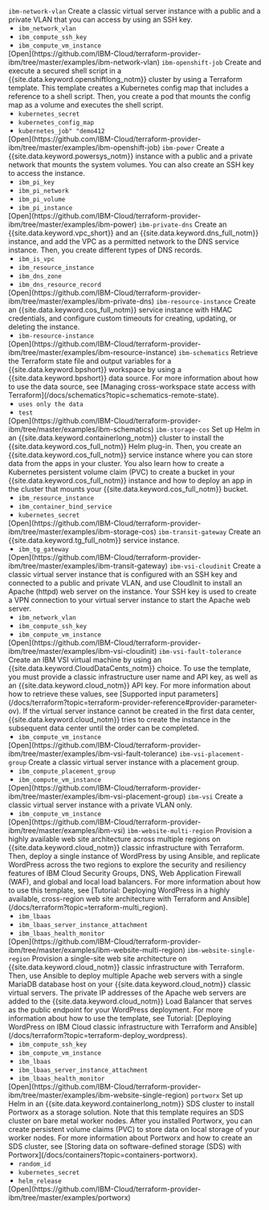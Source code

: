 
 <tr>
    <td><code>ibm-network-vlan</code></td>
      <td>Create a classic virtual server instance with a public and a private VLAN that you can access by using an SSH key. </td>
      <td><ul style="margin:0px 0px 0px 20px; padding:0px"><li style="margin:0px; padding:0px"><code>ibm_network_vlan</code></li><li style="margin:0px; padding:0px"><code>ibm_compute_ssh_key</code></li><li style="margin:0px; padding:0px"><code>ibm_compute_vm_instance</code></li></ul></td>
	  <td>[Open](https://github.com/IBM-Cloud/terraform-provider-ibm/tree/master/examples/ibm-network-vlan)</td>
  </tr>
<tr>
    <td><code>ibm-openshift-job</code></td>
      <td>Create and execute a secured shell script in a {{site.data.keyword.openshiftlong_notm}} cluster by using a Terraform template. This template creates a Kubernetes config map that includes a reference to a shell script. Then, you create a pod that mounts the config map as a volume and executes the shell script. </td>
      <td><ul style="margin:0px 0px 0px 20px; padding:0px"><li style="margin:0px; padding:0px"><code>kubernetes_secret</code></li><li style="margin:0px; padding:0px"><code>kubernetes_config_map</code></li><li style="margin:0px; padding:0px"><code>kubernetes_job" "demo412</code></li></ul></td>
	  <td>[Open](https://github.com/IBM-Cloud/terraform-provider-ibm/tree/master/examples/ibm-openshift-job)</td>
  </tr>
  
 <tr>
    <td><code>ibm-power</code></td>
      <td>Create a {{site.data.keyword.powersys_notm}} instance with a public and a private network that mounts the system volumes. You can also create an SSH key to access the instance. </td>
      <td><ul style="margin:0px 0px 0px 20px; padding:0px"><li style="margin:0px; padding:0px"><code>ibm_pi_key</code></li><li style="margin:0px; padding:0px"><code>ibm_pi_network</code></li><li style="margin:0px; padding:0px"><code>ibm_pi_volume</code></li>
	  <li style="margin:0px; padding:0px"><code>ibm_pi_instance</code></li></ul></td>
	  <td>[Open](https://github.com/IBM-Cloud/terraform-provider-ibm/tree/master/examples/ibm-power)</td>
  </tr>
  
 <tr>
    <td><code>ibm-private-dns</code></td>
      <td>Create an {{site.data.keyword.vpc_short}} and an {{site.data.keyword.dns_full_notm}} instance, and add the VPC as a permitted network to the DNS service instance. Then, you create different types of DNS records. </td>
      <td><ul style="margin:0px 0px 0px 20px; padding:0px"><li style="margin:0px; padding:0px"><code>ibm_is_vpc</code></li><li style="margin:0px; padding:0px"><code>ibm_resource_instance</code></li><li style="margin:0px; padding:0px"><code>ibm_dns_zone</code></li>
	  <li style="margin:0px; padding:0px"><code>ibm_dns_resource_record</code></li>
    </ul></td>
	  <td>[Open](https://github.com/IBM-Cloud/terraform-provider-ibm/tree/master/examples/ibm-private-dns)</td>
  </tr>
  
<tr>
    <td><code>ibm-resource-instance</code></td>
      <td>Create an {{site.data.keyword.cos_full_notm}} service instance with HMAC credentials, and configure custom timeouts for creating, updating, or deleting the instance. </td>
      <td><ul style="margin:0px 0px 0px 20px; padding:0px"><li style="margin:0px; padding:0px"><code>ibm-resource-instance</code></li>
    </ul></td>
	  <td>[Open](https://github.com/IBM-Cloud/terraform-provider-ibm/tree/master/examples/ibm-resource-instance)</td>
  </tr>
  
 <tr>
    <td><code>ibm-schematics</code></td>
      <td>Retrieve the Terraform state file and output variables for a {{site.data.keyword.bpshort}} workspace by using a {{site.data.keyword.bpshort}} data source. For more information about how to use the data source, see [Managing cross-workspace state access with Terraform](/docs/schematics?topic=schematics-remote-state). </td>
      <td><ul style="margin:0px 0px 0px 20px; padding:0px"><li style="margin:0px; padding:0px"><code>uses only the data</code></li><li style="margin:0px; padding:0px"><code>test</code></li>
    </ul></td>
	  <td>[Open](https://github.com/IBM-Cloud/terraform-provider-ibm/tree/master/examples/ibm-schematics)</td>
  </tr>
  
 
<tr>
    <td><code>ibm-storage-cos</code></td>
      <td>Set up Helm in an {{site.data.keyword.containerlong_notm}} cluster to install the {{site.data.keyword.cos_full_notm}} Helm plug-in. Then, you create an {{site.data.keyword.cos_full_notm}} service instance where you can store data from the apps in your cluster. You also learn how to create a Kubernetes persistent volume claim (PVC) to create a bucket in your {{site.data.keyword.cos_full_notm}} instance and how to deploy an app in the cluster that mounts your {{site.data.keyword.cos_full_notm}} bucket. </td>
      <td><ul style="margin:0px 0px 0px 20px; padding:0px"><li style="margin:0px; padding:0px"><code>ibm_resource_instance</code></li><li style="margin:0px; padding:0px"><code>ibm_container_bind_service</code></li><li style="margin:0px; padding:0px"><code>kubernetes_secret</code></li>
    </ul></td>
	  <td>[Open](https://github.com/IBM-Cloud/terraform-provider-ibm/tree/master/examples/ibm-storage-cos)</td>
  </tr>
  
 <tr>
    <td><code>ibm-transit-gateway</code></td>
      <td>Create an {{site.data.keyword.tg_full_notm}} service instance. </td>
      <td><ul style="margin:0px 0px 0px 20px; padding:0px"><li style="margin:0px; padding:0px"><code>ibm_tg_gateway</code></li>
    </ul></td>
	  <td>[Open](https://github.com/IBM-Cloud/terraform-provider-ibm/tree/master/examples/ibm-transit-gateway)</td>
  </tr>
  
<tr>
    <td><code>ibm-vsi-cloudinit</code></td>
      <td>Create a classic virtual server instance that is configured with an SSH key and connected to a public and private VLAN, and use CloudInit to install an Apache (httpd) web server on the instance. Your SSH key is used to create a VPN connection to your virtual server instance to start the Apache web server. </td>
      <td><ul style="margin:0px 0px 0px 20px; padding:0px"><li style="margin:0px; padding:0px"><code>ibm_network_vlan</code></li><li style="margin:0px; padding:0px"><code>ibm_compute_ssh_key</code></li><li style="margin:0px; padding:0px"><code>ibm_compute_vm_instance</code></li>
    </ul></td>
	  <td>[Open](https://github.com/IBM-Cloud/terraform-provider-ibm/tree/master/examples/ibm-vsi-cloudinit)</td>
  </tr>
  
 <tr>
    <td><code>ibm-vsi-fault-tolerance</code></td>
      <td>Create an IBM VSI virtual machine by using an {{site.data.keyword.CloudDataCents_notm}} choice. To use the template, you must provide a classic infrastructure user name and API key, as well as an {{site.data.keyword.cloud_notm}} API key. For more information about how to retrieve these values, see [Supported input parameters](/docs/terraform?topic=terraform-provider-reference#provider-parameter-ov). If the virtual server instance cannot be created in the first data center, {{site.data.keyword.cloud_notm}} tries to create the instance in the subsequent data center until the order can be completed.  </td>
      <td><ul style="margin:0px 0px 0px 20px; padding:0px"><li style="margin:0px; padding:0px"><code>ibm_compute_vm_instance</code></li>
    </ul></td>
	  <td>[Open](https://github.com/IBM-Cloud/terraform-provider-ibm/tree/master/examples/ibm-vsi-fault-tolerance)</td>
  </tr>
<tr>
    <td><code>ibm-vsi-placement-group</code></td>
      <td>Create a classic virtual server instance with a placement group. </td>
      <td><ul style="margin:0px 0px 0px 20px; padding:0px"><li style="margin:0px; padding:0px"><code>ibm_compute_placement_group</code></li><li style="margin:0px; padding:0px"><code>ibm_compute_vm_instance</code></li>
    </ul></td>
	  <td>[Open](https://github.com/IBM-Cloud/terraform-provider-ibm/tree/master/examples/ibm-vsi-placement-group)</td>
  </tr>
  
 <tr>
    <td><code>ibm-vsi</code></td>
      <td>Create a classic virtual server instance with a private VLAN only. </td>
      <td><ul style="margin:0px 0px 0px 20px; padding:0px"><li style="margin:0px; padding:0px"><code>ibm_compute_vm_instance</code></li>
    </ul></td>
	  <td>[Open](https://github.com/IBM-Cloud/terraform-provider-ibm/tree/master/examples/ibm-vsi)</td>
  </tr>
  
 <tr>
    <td><code>ibm-website-multi-region</code></td>
      <td>Provision a highly available web site architecture across multiple regions on {{site.data.keyword.cloud_notm}} classic infrastructure with Terraform. Then, deploy a single instance of WordPress by using Ansible, and replicate WordPress across the two regions to explore the security and resiliency features of IBM Cloud Security Groups, DNS, Web Application Firewall (WAF), and global and local load balancers. For more information about how to use this template, see [Tutorial: Deploying WordPress in a highly available, cross-region web site architecture with Terraform and Ansible](/docs/terraform?topic=terraform-multi_region). </td>
      <td><ul style="margin:0px 0px 0px 20px; padding:0px"><li style="margin:0px; padding:0px"><code>ibm_lbaas</code></li><li style="margin:0px; padding:0px"><code>ibm_lbaas_server_instance_attachment</code></li><li style="margin:0px; padding:0px"><code>ibm_lbaas_health_monitor</code></li>
    </ul></td>
    <td>[Open](https://github.com/IBM-Cloud/terraform-provider-ibm/tree/master/examples/ibm-website-multi-region)</td>
  </tr>
  
   <tr>
    <td><code>ibm-website-single-region</code></td>
      <td>Provision a single-site web site architecture on {{site.data.keyword.cloud_notm}} classic infrastructure with Terraform. Then, use Ansible to deploy multiple Apache web servers with a single MariaDB database host on your {{site.data.keyword.cloud_notm}} classic virtual servers. The private IP addresses of the Apache web servers are added to the {{site.data.keyword.cloud_notm}} Load Balancer that serves as the public endpoint for your WordPress deployment. For more information about how to use the template, see Tutorial: [Deploying WordPress on IBM Cloud classic infrastructure with Terraform and Ansible](/docs/terraform?topic=terraform-deploy_wordpress). </td>
      <td><ul style="margin:0px 0px 0px 20px; padding:0px"><li style="margin:0px; padding:0px"><code>ibm_compute_ssh_key</code></li><li style="margin:0px; padding:0px"><code>ibm_compute_vm_instance</code></li><li style="margin:0px; padding:0px"><code>ibm_lbaas</code></li><li style="margin:0px; padding:0px"><code>ibm_lbaas_server_instance_attachment</code></li><li style="margin:0px; padding:0px"><code>ibm_lbaas_health_monitor</code></li>
    </ul></td>
	  <td>[Open](https://github.com/IBM-Cloud/terraform-provider-ibm/tree/master/examples/ibm-website-single-region)</td>
  </tr>
   <tr>
    <td><code>portworx</code></td>
      <td>Set up Helm in an {{site.data.keyword.containerlong_notm}} SDS cluster to install Portworx as a storage solution. Note that this template requires an SDS cluster on bare metal worker nodes. After you installed Portworx, you can create persistent volume claims (PVC) to store data on local storage of your worker nodes. For more information about Portworx and how to create an SDS cluster, see [Storing data on software-defined storage (SDS) with Portworx](/docs/containers?topic=containers-portworx). </td>
      <td><ul style="margin:0px 0px 0px 20px; padding:0px"><li style="margin:0px; padding:0px"><code>random_id</code></li><li style="margin:0px; padding:0px"><code>kubernetes_secret</code></li><li style="margin:0px; padding:0px"><code>helm_release</code></li>
    </ul></td>
	  <td>[Open](https://github.com/IBM-Cloud/terraform-provider-ibm/tree/master/examples/portworx)</td>
  </tr>
	  
	  
  </tbody>
  </table>


</staging>
